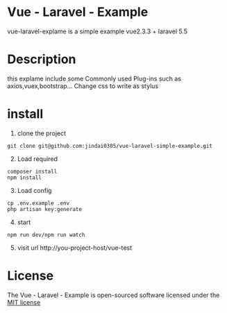 # Vue - Laravel - Example
vue-laravel-explame is a simple example vue2.3.3 + laravel 5.5
# Description
this explame include some Commonly used Plug-ins such as axios,vuex,bootstrap...
Change css to write as stylus
# install
1. clone the project
```
git clone git@github.com:jindai0305/vue-laravel-simple-example.git
```
2. Load required
```
composer install
npm install
```
3. Load config
```
cp .env.example .env
php artisan key:generate
```
4. start
```
npm run dev/npm run watch
```
5. visit url http://you-project-host/vue-test
# License
The Vue - Laravel - Example is open-sourced software licensed under the [MIT license](https://opensource.org/licenses/MIT)
